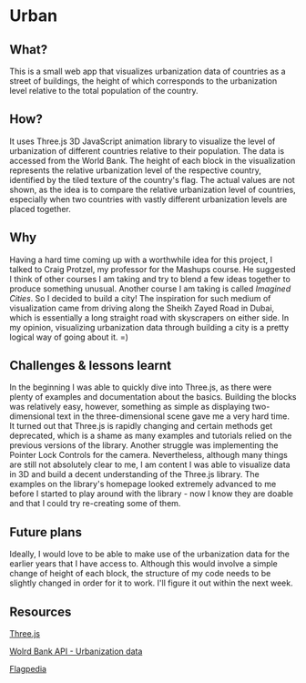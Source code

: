 # Urban

## What?

This is a small web app that visualizes urbanization data of countries as a street of buildings, the height of which corresponds to the urbanization level relative to the total population of the country.

## How?

It uses Three.js 3D JavaScript animation library to visualize the level of urbanization of different countries relative to their population. The data is accessed from the World Bank. The height of each block in the visualization represents the relative urbanization level of the respective country, identified by the tiled texture of the country's flag. The actual values are not shown, as the idea is to compare the relative urbanization level of countries, especially when two countries with vastly different urbanization levels are placed together.

## Why

Having a hard time coming up with a worthwhile idea for this project, I talked to Craig Protzel, my professor for the Mashups course. He suggested I think of other courses I am taking and try to blend a few ideas together to produce something unusual. Another course I am taking is called *Imagined Cities*. So I decided to build a city! The inspiration for such medium of visualization came from driving along the Sheikh Zayed Road in Dubai, which is essentially a long straight road with skyscrapers on either side. In my opinion, visualizing urbanization data through building a city is a pretty logical way of going about it. =)

## Challenges & lessons learnt

In the beginning I was able to quickly dive into Three.js, as there were plenty of examples and documentation about the basics. Building the blocks was relatively easy, however, something as simple as displaying two-dimensional text in the three-dimensional scene gave me a very hard time. It turned out that Three.js is rapidly changing and certain methods get deprecated, which is a shame as many examples and tutorials relied on the previous versions of the library. Another struggle was implementing the Pointer Lock Controls for the camera. Nevertheless, although many things are still not absolutely clear to me, I am content I was able to visualize data in 3D and build a decent understanding of the Three.js library. The examples on the library's homepage looked extremely advanced to me before I started to play around with the library - now I know they are doable and that I could try re-creating some of them.

## Future plans

Ideally, I would love to be able to make use of the urbanization data for the earlier years that I have access to. Although this would involve a simple change of height of each block, the structure of my code needs to be slightly changed in order for it to work. I'll figure it out within the next week.

## Resources

[Three.js](http://threejs.org/)

[Wolrd Bank API - Urbanization data](http://api.worldbank.org/countries/all/indicators/SP.URB.TOTL.IN.ZS?date=2014:2014&format=json&per_page=250)

[Flagpedia](http://flagpedia.net/download)